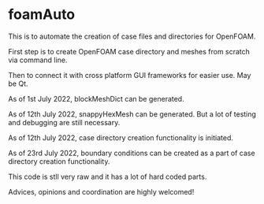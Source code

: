 # foamAuto

This is to automate the creation of case files and directories for OpenFOAM.

First step is to create OpenFOAM case directory and meshes from scratch via command line.

Then to connect it with cross platform GUI frameworks for easier use. May be Qt.

As of 1st July 2022, blockMeshDict can be generated.

As of 12th July 2022, snappyHexMesh can be generated. But a lot of testing and debugging are still necessary.

As of 12th July 2022, case directory creation functionality is initiated.

As of 23rd July 2022, boundary conditions can be created as a part of case directory creation functionality.

This code is stll very raw and it has a lot of hard coded parts. 

Advices, opinions and coordination are highly welcomed!
